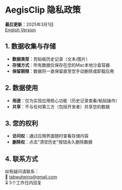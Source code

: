 # AegisClip 隐私政策

**最后更新**：2025年3月1日  
[English Version](/AegisClip/en/privacy)

## 1. 数据收集与存储
- **数据类型**：剪贴板历史记录（文本/图片）
- **存储方式**：所有数据仅保存在您的Mac本地沙盒容器
- **保留期限**：数据将一直保留直至您手动删除或卸载应用

## 2. 数据使用
- **用途**：仅为实现应用核心功能（历史记录查看/粘贴操作）
- **共享**：不与任何第三方（包括开发者）共享您的数据

## 3. 您的权利
- **访问权**：通过应用界面随时查看存储内容
- **删除权**：点击"清空历史"按钮永久删除数据

## 4. 联系方式
如有疑问请联系：  
📧 tabwuheino@gmail.com  
⏳ 5个工作日内回复
